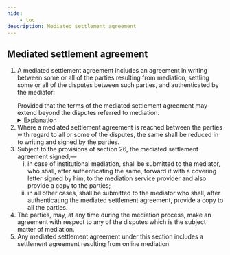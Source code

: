 ```yaml
---
hide:
    - toc
description: Mediated settlement agreement
---
```


<style>
    ol.outer-list{
        list-style-type: decimal;
    }
    ol.outer-list ol.inner-list {
        list-style-type: lower-roman;
    }
</style>

## Mediated settlement agreement

<ol class="outer-list">
    <li> A mediated settlement agreement includes an agreement in writing between some or all of the parties resulting from mediation, settling some or all
    of the disputes between such parties, and authenticated by the mediator: </p>Provided that the terms of the mediated settlement agreement may extend beyond the disputes referred to mediation.<details class="abstract"><summary>Explanation</summary><p>A mediated settlement agreement which is void under the Indian Contract Act, 1872 (9 of 1872), shall not be deemed to be lawful settlement agreement within the meaning of mediated settlement agreement.</p></details></li>
    <li> Where a mediated settlement agreement is reached between the parties with regard to all or some of the disputes, the same shall be reduced in to writing and signed by the parties.</li>
    <li> Subject to the provisions of section 26, the mediated settlement agreement signed,—
        <ol class="inner-list">
            <li> in case of institutional mediation, shall be submitted to the mediator, who shall, after authenticating the same, forward it with a covering letter signed by him, to the mediation service provider and also provide a copy to the parties;</li>
            <li> in all other cases, shall be submitted to the mediator who shall, after authenticating the mediated settlement agreement, provide a copy to all the parties.</li>
        </ol>
    </li>
    <li> The parties, may, at any time during the mediation process, make an agreement with respect to any of the disputes which is the subject matter of mediation.</li>
    <li> Any mediated settlement agreement under this section includes a settlement agreement resulting from online mediation.
</ol>

